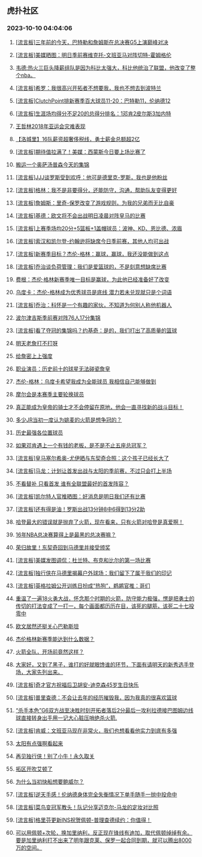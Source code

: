 ## 虎扑社区 
### 2023-10-10 04:04:06

1. [[流言板]三年前的今天，巴特勒和詹姆斯在总决赛G5上演巅峰对决](https://bbs.hupu.com/62403040.html)

2. [[流言板]美媒晒图：明日季前赛维克托-文班亚马对阵切特-霍姆格伦](https://bbs.hupu.com/62403028.html)

3. [韦德:热火三巨头降薪组队是因为科比太强大，科比他统治了联盟，他改变了整个nba。](https://bbs.hupu.com/62400843.html)

4. [[流言板]希罗：我很高兴开拓者不想要我，我也不想去到波特兰](https://bbs.hupu.com/62405270.html)

5. [[流言板]ClutchPoint排新赛季百大球员11-20：巴特勒11，伦纳德12](https://bbs.hupu.com/62406343.html)

6. [[流言板]生涯场均得分不足20的总得分排名：1邓肯2皮尔斯3加内特](https://bbs.hupu.com/62404478.html)

7. [王哲林2018年亚运会灾难表现](https://bbs.hupu.com/62400772.html)

8. [【洛城里】16队薪资超奢侈税线，勇士薪金总额超2亿](https://bbs.hupu.com/62398980.html)

9. [[流言板]期待值拉满了！美媒：西蒙斯今日要上场比赛了](https://bbs.hupu.com/62406546.html)

10. [搬运一个奥萨汤普森今天的集锦](https://bbs.hupu.com/62398947.html)

11. [[流言板]JJJ谈罗斯受到欢呼：他可是德里克-罗斯，我也是他粉丝](https://bbs.hupu.com/62405530.html)

12. [[流言板]格林：我不是非要得分，还能防守，沟通，帮助队友变得更好](https://bbs.hupu.com/62406452.html)

13. [[流言板]詹姆斯：里奇-保罗改变了游戏规则，为我的兄弟而无比自豪](https://bbs.hupu.com/62402904.html)

14. [[流言板]基德：欧文将不会出战明日凌晨对阵皇马的比赛](https://bbs.hupu.com/62406146.html)

15. [[流言板]上赛季场均20分+5篮板+1盖帽球员：波神、KD、恩比德、浓眉](https://bbs.hupu.com/62405076.html)

16. [[流言板]索汉和凯尔登-约翰逊将缺席今日季前赛，其他人均可出战](https://bbs.hupu.com/62406231.html)

17. [[流言板]新赛季目标？杰伦-格林：赢球，赢球，我还没能做到这点](https://bbs.hupu.com/62405364.html)

18. [[流言板]乔治谈负荷管理：我们是爱篮球的，不是刻意想缺席比赛](https://bbs.hupu.com/62406519.html)

19. [费根：杰伦·格林新赛季唯一目标是赢球，为此他已经准备好了改变](https://bbs.hupu.com/62405077.html)

20. [乌度卡：杰伦-格林成为优秀球员是底线 潜力若未兑现就只是个词语](https://bbs.hupu.com/62405941.html)

21. [[流言板]乔治：科怀是一个有趣的家伙，不知道为何别人称他机器人](https://bbs.hupu.com/62406411.html)

22. [波尔津吉斯季前赛对阵76人17分集锦](https://bbs.hupu.com/62397457.html)

23. [[流言板]看了夺冠的集锦吗？约基奇：是的，我们打出了高质量的篮球](https://bbs.hupu.com/62402714.html)

24. [明天老詹打不打呀](https://bbs.hupu.com/62406057.html)

25. [给詹密上上强度](https://bbs.hupu.com/62406690.html)

26. [职业演员：历史前十的球星无法碰瓷詹皇](https://bbs.hupu.com/62405973.html)

27. [杰伦-格林：乌度卡希望我成为全能球员 我相信自己能够做到](https://bbs.hupu.com/62405755.html)

28. [摩尔会是本赛季主要轮换球员](https://bbs.hupu.com/62405612.html)

29. [真正能成为皇帝的骑士才不会停留在原地，他会一直寻找新的战斗目标！](https://bbs.hupu.com/62406130.html)

30. [多少JR当初一度认为姚麦的火箭是想争冠的？](https://bbs.hupu.com/62406233.html)

31. [历史最强各位置球员](https://bbs.hupu.com/62406132.html)

32. [如果邓肯遇上一个有钱的老板，是不是不止五座总冠军？](https://bbs.hupu.com/62405914.html)

33. [[流言板]皇马塞尔希奥-尤伊晒与东契奇合照：这个孩子已经长大了](https://bbs.hupu.com/62400659.html)

34. [[流言板]马龙：计划让首发出战与太阳的季前赛，不过只会打上半场](https://bbs.hupu.com/62402537.html)

35. [不看替补 只看首发 谁有全联盟最好的首发阵容？](https://bbs.hupu.com/62405626.html)

36. [[流言板]凯尔特人官推晒图：好消息是明日我们还有比赛️](https://bbs.hupu.com/62403115.html)

37. [[流言板]还有得是油！罗斯出战13分钟8中6得到13分2助](https://bbs.hupu.com/62395311.html)

38. [哈登最大的错误就是抛弃了火箭，现在看来，只有火箭对哈登是真爱啊！](https://bbs.hupu.com/62403187.html)

39. [16年NBA总决赛算得上是最黑的总决赛嘛？](https://bbs.hupu.com/62399446.html)

40. [荣归故里！东契奇回到马德里并接受颁奖](https://bbs.hupu.com/62401272.html)

41. [[流言板]美媒发图调侃：杜兰特、布克和比尔的第一场比赛](https://bbs.hupu.com/62396680.html)

42. [[流言板]独行侠在马德里揭幕户外球场：我们留下了属于我们的印记](https://bbs.hupu.com/62404607.html)

43. [[流言板]英格拉姆公开训练日扮成“热狗”，鹈鹕官推：哥们](https://bbs.hupu.com/62395045.html)

44. [重温了一遍18火勇大战，怀念那个时期的火箭，防守能力极强，愣是把勇士的传切的打法变成了一打一，每个画面都历历在目，该死的腿筋，该死二十七投零中](https://bbs.hupu.com/62402506.html)

45. [欧文居然还挺关心巴勒斯坦](https://bbs.hupu.com/62396823.html)

46. [杰伦格林新赛季能达到什么数据？](https://bbs.hupu.com/62405601.html)

47. [火箭全队，开场前竟然这样？](https://bbs.hupu.com/62402956.html)

48. [大家好，又到了黑子，谁打的好就眼馋谁的环节，下面有请明天的新秀选手登场，大家先列出来。](https://bbs.hupu.com/62404713.html)

49. [[流言板]奇才官方祝福后卫胡安-迪克森45岁生日快乐](https://bbs.hupu.com/62404421.html)

50. [[流言板]普里查德：不会让去年的经历摧毁我，因为我真的很喜欢篮球](https://bbs.hupu.com/62401276.html)

51. [“杀手本色”G6双方战至决胜时刻开拓者落后2分最后一攻利拉德接巴图姆边线球直接转身出手用一记大心脏压哨绝杀火箭.](https://bbs.hupu.com/62397415.html)

52. [[流言板]肯威：文班亚马现在非常火，我们也想看看他实力到底有多强](https://bbs.hupu.com/62399284.html)

53. [太阳有点强啊看起来](https://bbs.hupu.com/62402935.html)

54. [再见独行侠！别了小牛！永久取关](https://bbs.hupu.com/62394025.html)

55. [拓区开吹艾顿了](https://bbs.hupu.com/62404961.html)

56. [为什么当初快船想要鲍威尔？](https://bbs.hupu.com/62404650.html)

57. [[流言板]逆天手感！伦纳德身体完全失衡情况下单手随手一抛中投命中](https://bbs.hupu.com/62394709.html)

58. [[流言板]菜鸟变冠军教头！队记分享迈克尔-马龙的定妆对比照](https://bbs.hupu.com/62402266.html)

59. [[流言板]格里芬更新INS祝贺佩顿-普理查德续约：你值得！](https://bbs.hupu.com/62401006.html)

60. [可以用佩顿+次轮，换加里纳利，反正现在锋线有迪加，取代佩顿绰绰有余。要是加里纳利打不出来了明年跟克莱、保罗一起合同到期，就可以腾出8000万的空间。](https://bbs.hupu.com/62405246.html)

